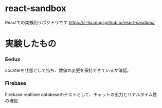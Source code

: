 # react-sandbox
Reactでの実験用リポジトリです 
https://it-tsumugi.github.io/react-sandbox/ 


# 実験したもの
### Eedux
counterを状態として持ち、数値の変更を保持できているか確認。

### Firebase
Firebase realtime databeseのテストとして、チャットの出力とリアルタイム性の確認
